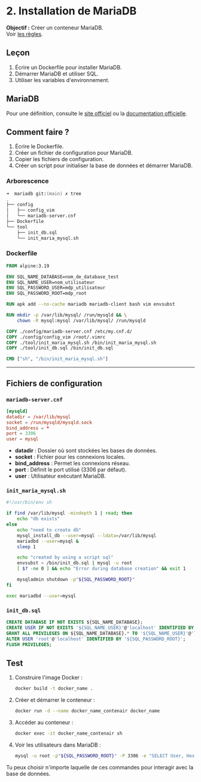 # 2. Installation de MariaDB

**Objectif :** Créer un conteneur MariaDB.  
Voir [les règles](./../../concepts/regle_du_projet.md).

## Leçon

1. Écrire un Dockerfile pour installer MariaDB.
2. Démarrer MariaDB et utiliser SQL.
3. Utiliser les variables d'environnement.

## MariaDB

Pour une définition, consulte le [site officiel](https://mariadb.com/kb/fr/what-is-mariadb/) ou la [documentation officielle](https://mariadb.com/kb/en/documentation/).

## Comment faire ?

1. Écrire le Dockerfile.
2. Créer un fichier de configuration pour MariaDB.
3. Copier les fichiers de configuration.
4. Créer un script pour initialiser la base de données et démarrer MariaDB.

### Arborescence

```zsh
➜  mariadb git:(main) ✗ tree
.
├── config
│   ├── config_vim
│   └── mariadb-server.cnf
├── Dockerfile
└── tool
    ├── init_db.sql
    └── init_maria_mysql.sh
```

### Dockerfile

```Dockerfile
FROM alpine:3.19

ENV SQL_NAME_DATABASE=nom_de_database_test
ENV SQL_NAME_USER=nom_utilisateur 
ENV SQL_PASSWORD_USER=mdp_utilisateur
ENV SQL_PASSWORD_ROOT=mdp_root

RUN apk add --no-cache mariadb mariadb-client bash vim envsubst

RUN mkdir -p /var/lib/mysql/ /run/mysqld && \
    chown -R mysql:mysql /var/lib/mysql/ /run/mysqld

COPY ./config/mariadb-server.cnf /etc/my.cnf.d/
COPY ./config/config_vim /root/.vimrc
COPY ./tool/init_maria_mysql.sh /bin/init_maria_mysql.sh
COPY ./tool/init_db.sql /bin/init_db.sql

CMD ["sh", "/bin/init_maria_mysql.sh"]
```

---

## Fichiers de configuration

### `mariadb-server.cnf`

```cnf
[mysqld]
datadir = /var/lib/mysql
socket = /run/mysqld/mysqld.sock
bind_address = *
port = 3306
user = mysql
```

- **datadir** : Dossier où sont stockées les bases de données.
- **socket** : Fichier pour les connexions locales.
- **bind_address** : Permet les connexions réseau.
- **port** : Définit le port utilisé (3306 par défaut).
- **user** : Utilisateur exécutant MariaDB.

### `init_maria_mysql.sh`

```sh
#!/usr/bin/env sh

if find /var/lib/mysql -mindepth 1 | read; then
    echo "db exists"
else
    echo "need to create db"
    mysql_install_db --user=mysql --ldata=/var/lib/mysql
    mariadbd --user=mysql &
    sleep 1

    echo "created by using a script sql"
    envsubst < /bin/init_db.sql | mysql -u root
    [ $? -ne 0 ] && echo "Error during database creation" && exit 1

    mysqladmin shutdown -p"${SQL_PASSWORD_ROOT}"
fi

exec mariadbd --user=mysql
```

### `init_db.sql`

```sql
CREATE DATABASE IF NOT EXISTS ${SQL_NAME_DATABASE};
CREATE USER IF NOT EXISTS '${SQL_NAME_USER}'@'localhost' IDENTIFIED BY '${SQL_PASSWORD_USER}';
GRANT ALL PRIVILEGES ON ${SQL_NAME_DATABASE}.* TO '${SQL_NAME_USER}'@'localhost';
ALTER USER 'root'@'localhost' IDENTIFIED BY '${SQL_PASSWORD_ROOT}';
FLUSH PRIVILEGES;
```

## Test

1. Construire l'image Docker :
   ```sh
   docker build -t docker_name .
   ```

2. Créer et démarrer le conteneur :
   ```sh
   docker run -d --name docker_name_contenair docker_name
   ```

3. Accéder au conteneur :
   ```sh
   docker exec -it docker_name_contenair sh
   ```

4. Voir les utilisateurs dans MariaDB :
   ```sh
   mysql -u root -p"${SQL_PASSWORD_ROOT}" -P 3306 -e "SELECT User, Host FROM mysql.user;"
   ```

Tu peux choisir n'importe laquelle de ces commandes pour interagir avec la base de données.

